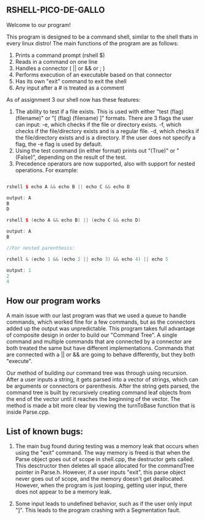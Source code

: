 ## RSHELL-PICO-DE-GALLO


Welcome to our program!

This program is designed to be a command shell, similar to the shell thats in every linux distro! 
The main functions of the program are as follows:
1) Prints a command prompt (rshell $)
2) Reads in a command on one line
3) Handles a connector ( || or && or ; )
4) Performs execution of an executable based on that connector
5) Has its own "exit" command to exit the shell
6) Any input after a # is treated as a comment

As of assignment 3 our shell now has these features:
1) The ability to test if a file exists. This is used with either "test (flag) (filename)" or "[ (flag) (filename) ]" formats. There are 3 flags the user can input: -e, which checks if the file or directory exists. -f, which checks if the file/directory exists and is a regular file. -d, which checks if the file/directory exists and is a directory. If the user does not specify a flag, the -e flag is used by default.
2) Using the test command (in either format) prints out "(True)" or "(False)", depending on the result of the test.
3) Precedence operators are now supported, also with support for nested operations. For example: 

```c++

rshell $ echo A && echo B || echo C && echo D

output: A
B
D

rshell $ (echo A && echo B) || (echo C && echo D)

output: A
B

//For nested parenthesis:

rshell & (echo 1 && (echo 2 || echo 3) && echo 4) || echo 5

output: 1
2
4

```

## How our program works

A main issue with our last program was that we used a queue to handle commands, which worked fine for a few commands, but as the connectors added up the output was unpredictable.
This program takes full advantage of composite design in order to build our "Command Tree". A single command and multiple commands that are connected by a connector are both treated the same but have different implementations. Commands that are connected with a || or && are going to behave differently, but they both "execute". 

Our method of building our command tree was through using recursion. After a user inputs a string, it gets parsed into a vector of strings, which can be arguments or connectors or parenthesis. After the string gets parsed, the command tree is built by recursively creating command leaf objects from the end of the vector until it reaches the beginning of the vector. The method is made a bit more clear by viewing the turnToBase function that is inside Parse.cpp.


## List of known bugs:

1) The main bug found during testing was a memory leak that occurs when using the "exit" command. The way memory is freed is that when the Parse object goes out of scope in shell.cpp, the destructor gets called. This desctructor then deletes all space allocated for the commandTree pointer in Parse.h. However, if a user inputs "exit", this parse object never goes out of scope, and the memory doesn't get deallocated. However, when the program is just looping, getting user input, there does not appear to be a memory leak.

2) Some input leads to undefined behavior, such as if the user only input "]". This leads to the program crashing with a Segmentation fault.


